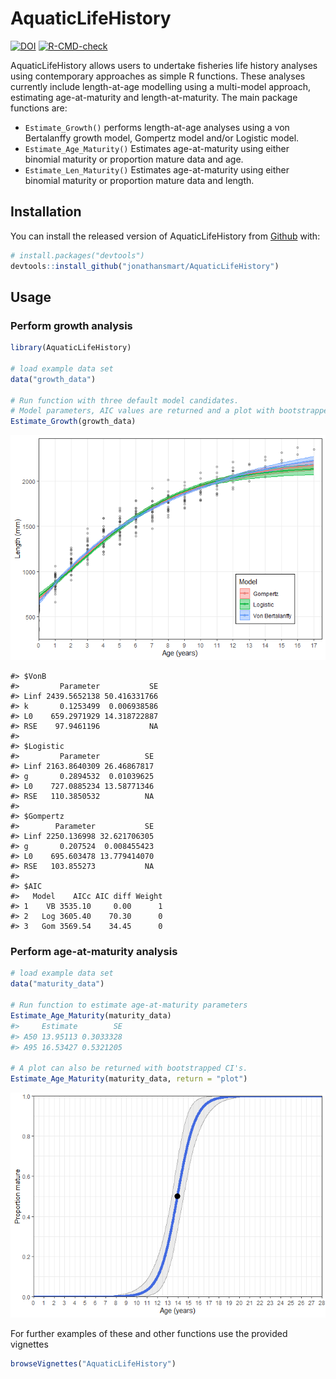 
<!-- README.md is generated from README.Rmd. Please edit that file -->

# AquaticLifeHistory

<!-- badges: start -->

[![DOI](https://zenodo.org/badge/223704049.svg)](https://zenodo.org/badge/latestdoi/223704049)
[![R-CMD-check](https://github.com/jonathansmart/AquaticLifeHistory/actions/workflows/R-CMD-check.yaml/badge.svg)](https://github.com/jonathansmart/AquaticLifeHistory/actions/workflows/R-CMD-check.yaml)
<!-- badges: end -->

AquaticLifeHistory allows users to undertake fisheries life history
analyses using contemporary approaches as simple R functions. These
analyses currently include length-at-age modelling using a multi-model
approach, estimating age-at-maturity and length-at-maturity. The main
package functions are:

- `Estimate_Growth()` performs length-at-age analyses using a von
  Bertalanffy growth model, Gompertz model and/or Logistic model.
- `Estimate_Age_Maturity()` Estimates age-at-maturity using either
  binomial maturity or proportion mature data and age.
- `Estimate_Len_Maturity()` Estimates age-at-maturity using either
  binomial maturity or proportion mature data and length.

## Installation

You can install the released version of AquaticLifeHistory from
[Github](https://github.com/jonathansmart/AquaticLifeHistory) with:

``` r
# install.packages("devtools")
devtools::install_github("jonathansmart/AquaticLifeHistory")
```

## Usage

### Perform growth analysis

``` r
library(AquaticLifeHistory)

# load example data set
data("growth_data")

# Run function with three default model candidates.
# Model parameters, AIC values are returned and a plot with bootstrapped CI's is printed to examine fits.
Estimate_Growth(growth_data)
```

![](man/figures/unnamed-chunk-2-1.png)<!-- -->

    #> $VonB
    #>         Parameter           SE
    #> Linf 2439.5652138 50.416331766
    #> k       0.1253499  0.006938586
    #> L0    659.2971929 14.318722887
    #> RSE    97.9461196           NA
    #> 
    #> $Logistic
    #>         Parameter          SE
    #> Linf 2163.8640309 26.46867817
    #> g       0.2894532  0.01039625
    #> L0    727.0885234 13.58771346
    #> RSE   110.3850532          NA
    #> 
    #> $Gompertz
    #>        Parameter           SE
    #> Linf 2250.136998 32.621706305
    #> g       0.207524  0.008455423
    #> L0    695.603478 13.779414070
    #> RSE   103.855273           NA
    #> 
    #> $AIC
    #>   Model    AICc AIC diff Weight
    #> 1    VB 3535.10     0.00      1
    #> 2   Log 3605.40    70.30      0
    #> 3   Gom 3569.54    34.45      0

### Perform age-at-maturity analysis

``` r
# load example data set
data("maturity_data")

# Run function to estimate age-at-maturity parameters
Estimate_Age_Maturity(maturity_data)
#>     Estimate        SE
#> A50 13.95113 0.3033328
#> A95 16.53427 0.5321205

# A plot can also be returned with bootstrapped CI's.
Estimate_Age_Maturity(maturity_data, return = "plot")
```

![](man/figures/unnamed-chunk-3-1.png)<!-- -->

For further examples of these and other functions use the provided
vignettes

``` r
browseVignettes("AquaticLifeHistory")
```
